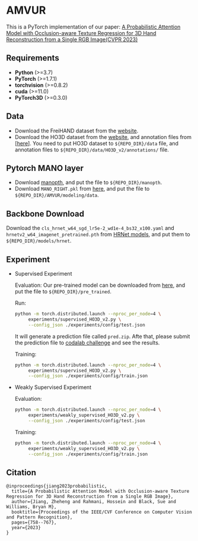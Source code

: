 # AMVUR
This is a PyTorch implementation of our paper: [A Probabilistic Attention Model with Occlusion-aware Texture Regression for 3D Hand Reconstruction from a Single RGB Image(CVPR 2023)](https://openaccess.thecvf.com/content/CVPR2023/papers/Jiang_A_Probabilistic_Attention_Model_With_Occlusion-Aware_Texture_Regression_for_3D_CVPR_2023_paper.pdf)
## Requirements
* **Python** (>=3.7)
* **PyTorch** (>=1.7.1)
* **torchvision** (>=0.8.2)
* **cuda** (>=11.0)
* **PyTorch3D** (>=0.3.0)
## Data
* Download the FreiHAND dataset from the [website](https://lmb.informatik.uni-freiburg.de/resources/datasets/FreihandDataset.en.html).
* Download the HO3D dataset from the [website](https://www.tugraz.at/index.php?id=40231), and annotation files from [[here](https://drive.google.com/drive/folders/1pmRpgv38PXvlLOODtoxpTYnIpYTkNV6b?usp=sharing)].
  You need to put HO3D dataset to `${REPO_DIR}/data` file, and annotation files to `${REPO_DIR}/data/HO3D_v2/annotations/` file.
## Pytorch MANO layer
* Download [manopth](https://github.com/hassony2/manopth), and put the file to `${REPO_DIR}/manopth`.
* Download `MANO_RIGHT.pkl` from [here](https://mano.is.tue.mpg.de/), and put the file to `${REPO_DIR}/AMVUR/modeling/data`.
## Backbone Download
Download the `cls_hrnet_w64_sgd_lr5e-2_wd1e-4_bs32_x100.yaml` and `hrnetv2_w64_imagenet_pretrained.pth` from [HRNet models](https://github.com/HRNet/HRNet-Image-Classification), and put them to `${REPO_DIR}/models/hrnet`.


## Experiment
* Supervised Experiment
  
  Evaluation: Our pre-trained model can be downloaded from [here](https://pan.baidu.com/share/init?surl=3RGyNVKT2uPsP5ovikMskA&pwd=pchl), and put the file to `${REPO_DIR}/pre_trained`.
  
  Run:
  
  ```bash
  python -m torch.distributed.launch --nproc_per_node=4 \
       experiments/supervised_HO3D_v2.py \
       --config_json ./experiments/config/test.json
  ```

  It will generate a prediction file called `pred.zip`. Afte that, please submit the prediction file to [codalab challenge](https://competitions.codalab.org/competitions/22485) and see the results.

  Training:
  
  ```bash
  python -m torch.distributed.launch --nproc_per_node=4 \
       experiments/supervised_HO3D_v2.py \
       --config_json ./experiments/config/train.json
  ```

* Weakly Supervised Experiment
  
  Evaluation:
  ```bash
  python -m torch.distributed.launch --nproc_per_node=4 \
       experiments/weakly_supervised_HO3D_v2.py \
       --config_json ./experiments/config/test.json
  ```
  
  Training:
  
  ```bash
  python -m torch.distributed.launch --nproc_per_node=4 \
       experiments/weakly_supervised_HO3D_v2.py \
       --config_json ./experiments/config/train.json
  ```

## Citation
```text
@inproceedings{jiang2023probabilistic,
  title={A Probabilistic Attention Model with Occlusion-aware Texture Regression for 3D Hand Reconstruction from a Single RGB Image},
  author={Jiang, Zheheng and Rahmani, Hossein and Black, Sue and Williams, Bryan M},
  booktitle={Proceedings of the IEEE/CVF Conference on Computer Vision and Pattern Recognition},
  pages={758--767},
  year={2023}
}
